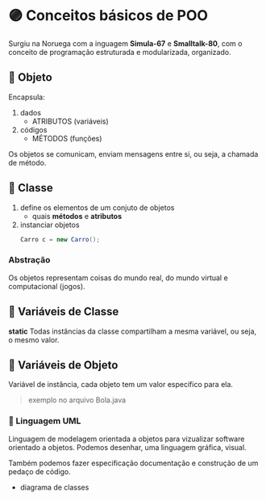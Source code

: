 # 🟣 Conceitos básicos de POO

Surgiu na Noruega com a inguagem **Simula-67** e **Smalltalk-80**, com o conceito de programação estruturada e modularizada, organizado.

## 🎲 Objeto
Encapsula:

1. dados
    - ATRIBUTOS (variáveis)
2. códigos
    - MÉTODOS (funções)

Os objetos se comunicam, enviam mensagens entre si, ou seja, a chamada de método.

## 🏫 Classe
1. define os elementos de um conjuto de objetos
    - quais **métodos** e **atributos**
2. instanciar objetos
    ```java
    Carro c = new Carro();
    ```

### Abstração
Os objetos representam coisas do mundo real, do mundo virtual e computacional (jogos).

## 🔡 Variáveis de Classe
**static** Todas instâncias da classe compartilham a mesma variável, ou seja, o mesmo valor.

## 🔢 Variáveis de Objeto
Variável de instância, cada objeto tem um valor específico para ela.

> exemplo no arquivo Bola.java

### 👠 Linguagem UML
Linguagem de modelagem orientada a objetos para vizualizar software orientado a objetos. Podemos desenhar, uma linguagem gráfica, visual.

Também podemos fazer especificação documentação e construção de um pedaço de código.

- diagrama de classes